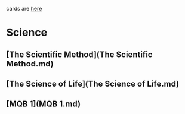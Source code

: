 cards are [here](/science/all.txt)
# Science

## [The Scientific Method](The Scientific Method.md)

## [The Science of Life](The Science of Life.md)

## [MQB 1](MQB 1.md)

